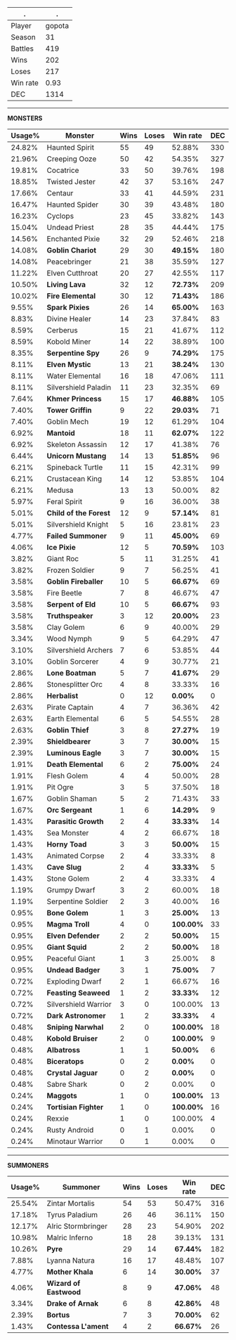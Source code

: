.|.
|-|-
Player|gopota
Season|31
Battles|419
Wins|202
Loses|217
Win rate|0.93
DEC|1314

---
**MONSTERS**

Usage%|Monster|Wins|Loses|Win rate|DEC|
-|-|-|-|-|-|
24.82%|Haunted Spirit|55|49|52.88%|330|
21.96%|Creeping Ooze|50|42|54.35%|327|
19.81%|Cocatrice|33|50|39.76%|198|
18.85%|Twisted Jester|42|37|53.16%|247|
17.66%|Centaur|33|41|44.59%|231|
16.47%|Haunted Spider|30|39|43.48%|180|
16.23%|Cyclops|23|45|33.82%|143|
15.04%|Undead Priest|28|35|44.44%|175|
14.56%|Enchanted Pixie|32|29|52.46%|218|
14.08%|**Goblin Chariot**|29|30|**49.15%**|180|
14.08%|Peacebringer|21|38|35.59%|127|
11.22%|Elven Cutthroat|20|27|42.55%|117|
10.50%|**Living Lava**|32|12|**72.73%**|209|
10.02%|**Fire Elemental**|30|12|**71.43%**|186|
9.55%|**Spark Pixies**|26|14|**65.00%**|163|
8.83%|Divine Healer|14|23|37.84%|83|
8.59%|Cerberus|15|21|41.67%|112|
8.59%|Kobold Miner|14|22|38.89%|100|
8.35%|**Serpentine Spy**|26|9|**74.29%**|175|
8.11%|**Elven Mystic**|13|21|**38.24%**|130|
8.11%|Water Elemental|16|18|47.06%|111|
8.11%|Silvershield Paladin|11|23|32.35%|69|
7.64%|**Khmer Princess**|15|17|**46.88%**|105|
7.40%|**Tower Griffin**|9|22|**29.03%**|71|
7.40%|Goblin Mech|19|12|61.29%|104|
6.92%|**Mantoid**|18|11|**62.07%**|122|
6.92%|Skeleton Assassin|12|17|41.38%|76|
6.44%|**Unicorn Mustang**|14|13|**51.85%**|96|
6.21%|Spineback Turtle|11|15|42.31%|99|
6.21%|Crustacean King|14|12|53.85%|104|
6.21%|Medusa|13|13|50.00%|82|
5.97%|Feral Spirit|9|16|36.00%|38|
5.01%|**Child of the Forest**|12|9|**57.14%**|81|
5.01%|Silvershield Knight|5|16|23.81%|23|
4.77%|**Failed Summoner**|9|11|**45.00%**|69|
4.06%|**Ice Pixie**|12|5|**70.59%**|103|
3.82%|Giant Roc|5|11|31.25%|41|
3.82%|Frozen Soldier|9|7|56.25%|41|
3.58%|**Goblin Fireballer**|10|5|**66.67%**|69|
3.58%|Fire Beetle|7|8|46.67%|47|
3.58%|**Serpent of Eld**|10|5|**66.67%**|93|
3.58%|**Truthspeaker**|3|12|**20.00%**|23|
3.58%|Clay Golem|6|9|40.00%|29|
3.34%|Wood Nymph|9|5|64.29%|47|
3.10%|Silvershield Archers|7|6|53.85%|44|
3.10%|Goblin Sorcerer|4|9|30.77%|21|
2.86%|**Lone Boatman**|5|7|**41.67%**|29|
2.86%|Stonesplitter Orc|4|8|33.33%|16|
2.86%|**Herbalist**|0|12|**0.00%**|0|
2.63%|Pirate Captain|4|7|36.36%|42|
2.63%|Earth Elemental|6|5|54.55%|28|
2.63%|**Goblin Thief**|3|8|**27.27%**|19|
2.39%|**Shieldbearer**|3|7|**30.00%**|15|
2.39%|**Luminous Eagle**|3|7|**30.00%**|15|
1.91%|**Death Elemental**|6|2|**75.00%**|24|
1.91%|Flesh Golem|4|4|50.00%|28|
1.91%|Pit Ogre|3|5|37.50%|18|
1.67%|Goblin Shaman|5|2|71.43%|33|
1.67%|**Orc Sergeant**|1|6|**14.29%**|9|
1.43%|**Parasitic Growth**|2|4|**33.33%**|14|
1.43%|Sea Monster|4|2|66.67%|18|
1.43%|**Horny Toad**|3|3|**50.00%**|15|
1.43%|Animated Corpse|2|4|33.33%|8|
1.43%|**Cave Slug**|2|4|**33.33%**|5|
1.43%|Stone Golem|2|4|33.33%|4|
1.19%|Grumpy Dwarf|3|2|60.00%|18|
1.19%|Serpentine Soldier|2|3|40.00%|16|
0.95%|**Bone Golem**|1|3|**25.00%**|13|
0.95%|**Magma Troll**|4|0|**100.00%**|33|
0.95%|**Elven Defender**|2|2|**50.00%**|15|
0.95%|**Giant Squid**|2|2|**50.00%**|18|
0.95%|Peaceful Giant|1|3|25.00%|8|
0.95%|**Undead Badger**|3|1|**75.00%**|7|
0.72%|Exploding Dwarf|2|1|66.67%|16|
0.72%|**Feasting Seaweed**|1|2|**33.33%**|12|
0.72%|Silvershield Warrior|3|0|100.00%|13|
0.72%|**Dark Astronomer**|1|2|**33.33%**|4|
0.48%|**Sniping Narwhal**|2|0|**100.00%**|18|
0.48%|**Kobold Bruiser**|2|0|**100.00%**|9|
0.48%|**Albatross**|1|1|**50.00%**|6|
0.48%|**Biceratops**|0|2|**0.00%**|0|
0.48%|**Crystal Jaguar**|0|2|**0.00%**|0|
0.48%|Sabre Shark|0|2|0.00%|0|
0.24%|**Maggots**|1|0|**100.00%**|13|
0.24%|**Tortisian Fighter**|1|0|**100.00%**|16|
0.24%|Rexxie|1|0|100.00%|4|
0.24%|Rusty Android|0|1|0.00%|0|
0.24%|Minotaur Warrior|0|1|0.00%|0|

---
**SUMMONERS**

Usage%|Summoner|Wins|Loses|Win rate|DEC|
-|-|-|-|-|-|
25.54%|Zintar Mortalis|54|53|50.47%|316|
17.18%|Tyrus Paladium|26|46|36.11%|150|
12.17%|Alric Stormbringer|28|23|54.90%|202|
10.98%|Malric Inferno|18|28|39.13%|131|
10.26%|**Pyre**|29|14|**67.44%**|182|
7.88%|Lyanna Natura|16|17|48.48%|107|
4.77%|**Mother Khala**|6|14|**30.00%**|37|
4.06%|**Wizard of Eastwood**|8|9|**47.06%**|48|
3.34%|**Drake of Arnak**|6|8|**42.86%**|48|
2.39%|**Bortus**|7|3|**70.00%**|62|
1.43%|**Contessa L'ament**|4|2|**66.67%**|26|
